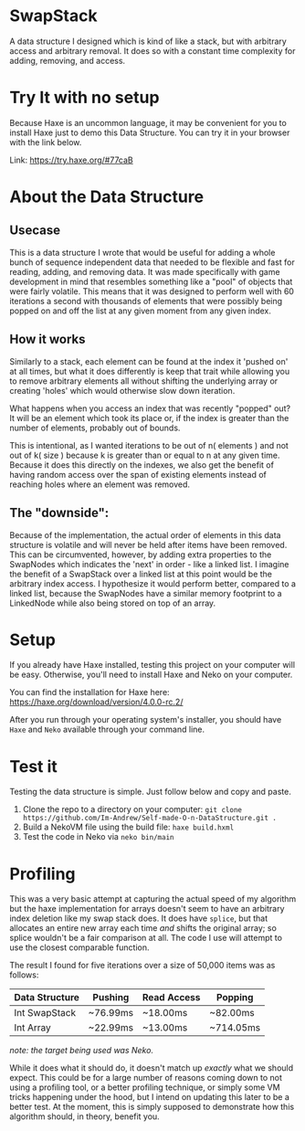 # SwapStack

A data structure I designed which is kind of like a stack, but with arbitrary access and arbitrary removal. It does so with a constant time complexity for adding, removing, and access. 


# Try It with no setup

Because Haxe is an uncommon language, it may be convenient for you to 
install Haxe just to demo this Data Structure. You can try it in your browser with the link
below.

Link: https://try.haxe.org/#77caB


# About the Data Structure

## Usecase 
This is a data structure I wrote that would be useful for adding a whole bunch of 
sequence independent data that needed to be flexible and fast for reading, adding, and
removing data. It was made specifically with game development in mind that resembles
something like a "pool" of objects that were fairly volatile. This means that it was
designed to perform well with 60 iterations a second with thousands of elements that
were possibly being popped on and off the list at any given moment from any given index.


## How it works
Similarly to a stack, each element can be found at the index it 'pushed on' at all times, but
what it does differently is keep that trait while allowing you to remove arbitrary
elements all without shifting the underlying array or creating 'holes' which would otherwise
slow down iteration.

What happens when you access an index that was recently "popped" out? It will be an element which 
took its place or, if the index is greater than the number of elements, probably out of bounds. 

This is intentional, as I wanted iterations to be out of n( elements ) and not out of k( size )
because k is greater than or equal to n at any given time. Because it does this directly on the indexes,
we also get the benefit of having random access over the span of existing elements instead of reaching
holes where an element was removed.

## The "downside":
Because of the implementation, the actual order of elements in this data structure is volatile 
and will never be held after items have been removed. This can be circumvented, however, by
adding extra properties to the SwapNodes which indicates the 'next' in order - like a linked list. I 
imagine the benefit of a SwapStack over a linked list at this point would be the arbitrary index
access. I hypothesize it would perform better, compared to a linked list, because the SwapNodes have 
a similar memory footprint to a LinkedNode while also being stored on top of an array.


# Setup

If you already have Haxe installed, testing this project on your
computer will be easy. Otherwise, you'll need to install Haxe and Neko on your computer.

You can find the installation for Haxe here: https://haxe.org/download/version/4.0.0-rc.2/

After you run through your operating system's installer, you should 
have `Haxe` and `Neko` available through your command line.


# Test it

Testing the data structure is simple. Just follow below and copy and paste.

1. Clone the repo to a directory on your computer: `git clone https://github.com/Im-Andrew/Self-made-O-n-DataStructure.git .`
2. Build a NekoVM file using the build file: `haxe build.hxml`
3. Test the code in Neko via `neko bin/main`


# Profiling

This was a very basic attempt at capturing the actual speed of my algorithm but the 
haxe implementation for arrays doesn't seem to have an arbitrary index deletion like
my swap stack does. It does have `splice`, but that allocates an entire new array each time
_and_ shifts the original array; so splice wouldn't be a fair comparison at all.
The code I use will attempt to use the closest comparable function.


The result I found for five iterations over a size of 50,000 items was as follows:

| Data Structure | Pushing  | Read Access | Popping   |
|----------------|----------|-------------|-----------|
| Int SwapStack  | ~76.99ms | ~18.00ms    | ~82.00ms  |
| Int Array      | ~22.99ms | ~13.00ms     | ~714.05ms |

_note: the target being used was Neko._

While it does what it should do, it doesn't match up _exactly_ what we should expect.
This could be for a large number of reasons coming down to not using a profiling tool,
or a better profiling technique, or simply some VM tricks happening under the hood,
but I intend on updating this later to be a better test. At the moment, this is simply
supposed to demonstrate how this algorithm should, in theory, benefit you.
